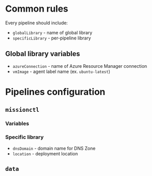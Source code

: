 # Common rules

Every pipeline should include:

- `globalLibrary` - name of global library
- `specificLibrary` - per-pipeline library

## Global library variables

- `azureConnection` - name of Azure Resource Manager connection
- `vmImage` - agent label name (ex. `ubuntu-latest`)

# Pipelines configuration

## `missionctl`

### Variables

### Specific library

- `dnsDomain` - domain name for DNS Zone
- `location` - deployment location

## `data`
